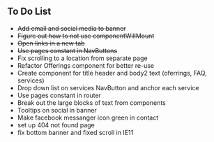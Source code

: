 ## To Do List

* ~~Add email and social media to banner~~
* ~~Figure out how to not use componentWillMount~~
* ~~Open links in a new tab~~
* ~~Use pages constant in NavButtons~~
* Fix scrolling to a location from separate page
* Refactor Offerings component for better re-use
* Create component for title header and body2 text (oferrings, FAQ, services)
* Drop down list on services NavButton and anchor each service
* Use pages constant in router
* Break out the large blocks of text from components
* Tooltips on social in banner
* Make facebook messanger icon green in contact
* set up 404 not found page
* fix bottom banner and fixed scroll in IE11